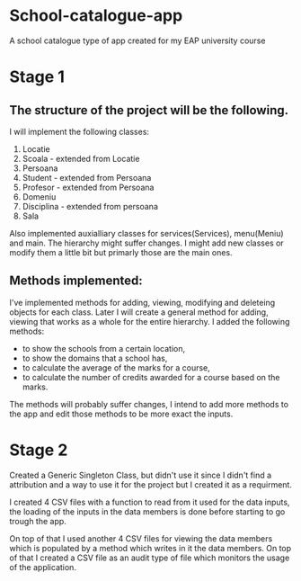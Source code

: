 # School-catalogue-app
A school catalogue type of app created for my EAP university course

# Stage 1

## The structure of the project will be the following.

I will implement the following classes:
1. Locatie
2. Scoala - extended from Locatie
3. Persoana
4. Student - extended from Persoana
5. Profesor - extended from Persoana
6. Domeniu
7. Disciplina - extended from persoana
8. Sala

Also implemented auxialliary classes for services(Services), menu(Meniu) and main.
The hierarchy might suffer changes. I might add new classes or modify them a little bit but primarly those are the main ones.

## Methods implemented:
I've implemented methods for adding, viewing, modifying and deleteing objects for each class. Later I will create a general method for adding, viewing that works as a whole for the entire hierarchy. I added the following methods: 
- to show the schools from a certain location, 
- to show the domains that a school has, 
- to calculate the average of the marks for a course,
- to calculate the number of credits awarded for a course based on the marks.

The methods will probably suffer changes, I intend to add more methods to the app and edit those methods to be more exact the inputs.

# Stage 2

Created a Generic Singleton Class, but didn't use it since I didn't find a attribution and a way to use it for the project but I created it as a requirment. 

I created 4 CSV files with a function to read from it used for the data inputs, the loading of the inputs in the data members is done before starting to go trough the app. 

On top of that I used another 4 CSV files for viewing the data members which is populated by a method which writes in it the data members. On top of that I created a CSV file as an audit type of file which monitors the usage of the application.
